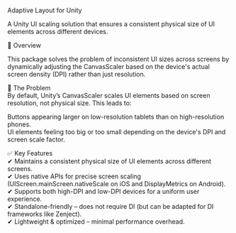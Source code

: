 Adaptive Layout for Unity  

A Unity UI scaling solution that ensures a consistent physical size of UI elements across different devices.  

📖 Overview  

This package solves the problem of inconsistent UI sizes across screens by dynamically adjusting the CanvasScaler based on the device's actual screen density (DPI) rather than just resolution.  

🛑 The Problem  
By default, Unity’s CanvasScaler scales UI elements based on screen resolution, not physical size. This leads to:  

Buttons appearing larger on low-resolution tablets than on high-resolution phones.  
UI elements feeling too big or too small depending on the device's DPI and screen scale factor.  

✅ Key Features  
✔ Maintains a consistent physical size of UI elements across different screens.  
✔ Uses native APIs for precise screen scaling (UIScreen.mainScreen.nativeScale on iOS and DisplayMetrics on Android).  
✔ Supports both high-DPI and low-DPI devices for a uniform user experience.  
✔ Standalone-friendly – does not require DI (but can be adapted for DI frameworks like Zenject).  
✔ Lightweight & optimized – minimal performance overhead.
